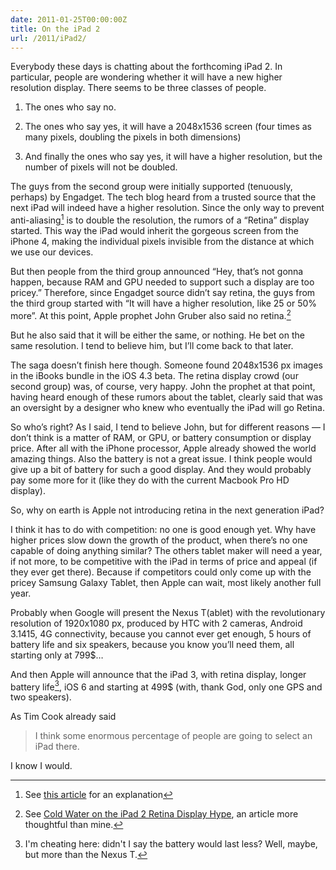 ```yaml
---
date: 2011-01-25T00:00:00Z
title: On the iPad 2
url: /2011/iPad2/
---
```


Everybody these days is chatting about the forthcoming iPad 2. In particular, people are wondering whether it will have a new higher resolution display. There seems to be three classes of people.

1.	The ones who say no.
	
2.	The ones who say yes, it will have a 2048x1536 screen (four times as many pixels, doubling the pixels in both dimensions)

3.	And finally the ones who say yes, it will have a higher resolution, but the number of pixels will not be doubled.
	
The guys from the second group were initially supported (tenuously, perhaps) by Engadget. The tech blog heard from a trusted source that the next iPad will indeed have a higher resolution. Since the only way to prevent anti-aliasing[^1] is to double the resolution, the rumors of a “Retina” display started. This way the iPad would inherit the gorgeous screen from the iPhone 4, making the individual pixels invisible from the distance at which we use our devices.

But then people from the third group announced “Hey, that’s not gonna happen, because RAM and GPU needed to support such a display are too pricey.” Therefore, since Engadget source didn’t say retina, the guys from the third group started with “It will have a higher resolution, like 25 or 50% more”. At this point, Apple prophet John Gruber also said no retina.[^2]

But he also said that it will be either the same, or nothing. He bet on the same resolution. I tend to believe him, but I’ll come back to that later.

The saga doesn’t finish here though. Someone found 2048x1536 px images in the iBooks bundle in the iOS 4.3 beta. The retina display crowd (our second group) was, of course, very happy. John the prophet at that point, having heard enough of these rumors about the tablet, clearly said that was an oversight by a designer who knew who eventually the iPad will go Retina.

So who’s right? As I said, I tend to believe John, but for different reasons — I don’t think is a matter of RAM, or GPU, or battery consumption or display price. After all with the iPhone processor, Apple already showed the world amazing things. Also the battery is not a great issue. I think people would give up a bit of battery for such a good display. And they would probably pay some more for it (like they do with the current Macbook Pro HD display).

So, why on earth is Apple not introducing retina in the next generation iPad?

I think it has to do with competition: no one is good enough yet. Why have higher prices slow down the growth of the product, when there’s no one capable of doing anything similar? The others tablet maker will need a year, if not more, to be competitive with the iPad in terms of price and appeal (if they ever get there). Because if competitors could only come up with the pricey Samsung Galaxy Tablet, then Apple can wait, most likely another full year.

Probably when Google will present the Nexus T(ablet) with the revolutionary resolution of 1920x1080 px, produced by HTC with 2 cameras, Android 3.1415, 4G connectivity, because you cannot ever get enough, 5 hours of battery life and six speakers, because you know you’ll need them, all starting only at 799$… 

And then Apple will announce that the iPad 3, with retina display, longer battery life[^3], iOS 6 and starting at 499$ (with, thank God, only one GPS and two speakers).

As Tim Cook already said 

> I think some enormous percentage of people are going to select an iPad there.

I know I would.

[^1]: See [this article](http://www.tipb.com/2011/problem-2x-ipad-2-retina-display/) for an explanation

[^2]: See [Cold Water on the iPad 2 Retina Display Hype](http://daringfireball.net/2011cold_water_ipad_retina_display), an article more thoughtful than mine.

[^3]: I'm cheating here: didn't I say the battery would last less? Well, maybe, but more than the Nexus T.

